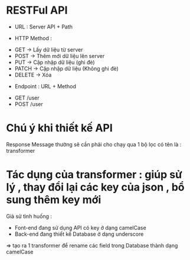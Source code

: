 # RESTFul API

- URL : Server API + Path

- HTTP Method :

* GET -> Lấy dữ liệu từ server
* POST -> Thêm mới dữ liệu lên server
* PUT -> Cập nhập dữ liệu (ghi đè)
* PATCH -> Cập nhập dữ liệu (Không ghi đè)
* DELETE -> Xóa

- Endpoint : URL + Method

* GET /user
* POST /user

# Chú ý khi thiết kế API

Response Message thường sẽ cần phải cho chạy qua 1 bộ lọc có tên là : transformer

# Tác dụng của transformer : giúp sử lý , thay đổi lại các key của json , bổ sung thêm key mới

Giả sử tình huống :

- Font-end đang sử dụng API có key ở dạng camelCase
- Back-end đang thiết kế Database ở dạng underscore

=> tạo ra 1 transformer để rename các field trong Database thành dạng camelCase

